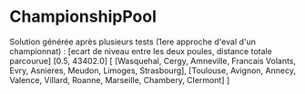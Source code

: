 # ChampionshipPool

Solution générée après plusieurs tests (1ere approche d'eval d'un championnat) :
[ecart de niveau entre les deux poules, distance totale parcourue]
[0.5, 43402.0]
[
  [Wasquehal, Cergy, Amneville, Francais Volants, Evry, Asnieres, Meudon, Limoges, Strasbourg], 
  [Toulouse, Avignon, Annecy, Valence, Villard, Roanne, Marseille, Chambery, Clermont]
]


